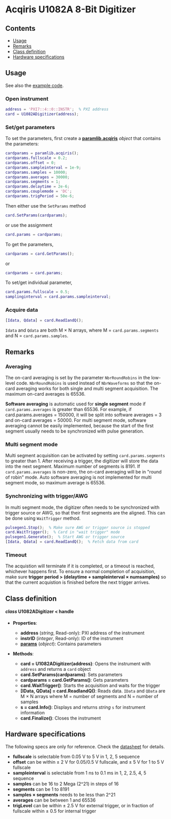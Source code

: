 # Acqiris U1082A 8-Bit Digitizer
## Contents
- [Usage](#usage)
- [Remarks](#remarks)
- [Class definition](#class-definition)
- [Hardware specifications](#hardware-specifications)

## Usage
See also the [example code](../ExampleCode/ExampleCode_U1082A.m).
### Open instrument
```matlab
address = 'PXI7::4::0::INSTR';  % PXI address
card = U1082ADigitizer(address);
```
### Set/get parameters
To set the parameters, first create a [**paramlib.acqiris**](../+paramlib/README.md#class-paramlibacqiris) *object* that contains the parameters:
```matlab
cardparams = paramlib.acqiris();
cardparams.fullscale = 0.2;
cardparams.offset = 0;
cardparams.sampleinterval = 1e-9;
cardparams.samples = 10000;
cardparams.averages = 30000;
cardparams.segments = 1;
cardparams.delaytime = 2e-6;
cardparams.couplemode = 'DC';
cardparams.trigPeriod = 50e-6;
```
Then either use the `SetParams` method
```matlab
card.SetParams(cardparams);
```
or use the assignment
```matlab
card.params = cardparams;
```
To get the parameters,
```matlab
cardparams = card.GetParams();
```
or
```matlab
cardparams = card.params;
```
To set/get individual parameter,
```matlab
card.params.fullscale = 0.5;
samplinginterval = card.params.sampleinterval;
```
### Acquire data
```matlab
[Idata, Qdata] = card.ReadIandQ();
```
`Idata` and `Qdata` are both M × N arrays, where M = `card.params.segments` and N = `card.params.samples`.

## Remarks
### Averaging
The on-card averaging is set by the parameter `NbrRoundRobins` in the low-level code. `NbrRoundRobins` is used instead of `NbrWaveforms` so that the on-card averaging works for both single and multi segment acquisition. The maximum on-card averages is 65536.

**Software averaging** is automatic used for **single segment** mode if `card.params.averages` is greater than 65536. For example, if card.params.averages = 150000, it will be split into software averages = 3 and on-card averages = 50000. For multi segment mode, software averaging cannot be easily implemented, because the start of the first segment usually needs to be synchronized with pulse generation.

### Multi segment mode
Multi segment acquisition can be activated by setting `card.params.segments` to greater than 1. After receiving a trigger, the digitizer will store the data into the next segment. Maximum number of segments is 8191. If `card.params.averages` is non-zero, the on-card averaging will be in "round of robin" mode. Auto software averaging is not implemented for multi segment mode, so maximum average is 65536.

### Synchronizing with trigger/AWG
In multi segment mode, the digitizer often needs to be synchronized with trigger source or AWG, so that their first segments are the aligned. This can be done using `WaitTrigger` method.
```matlab
pulsegen1.Stop();  % Make sure AWG or trigger source is stopped
card.WaitTrigger();  % Card in "wait trigger" mode
pulsegen1.Generate();  % Start AWG or trigger source
[Idata, Qdata] = card.ReadIandQ();  % Fetch data from card
```

### Timeout
The acquistion will terminate if it is completed, or a timeout is reached, whichever happens first. To ensure a normal completion of acquisition, make sure **trigger period > (delaytime + sampleinterval × numsamples)** so that the current acquistion is finished before the next trigger arrives.

## Class definition
#### *class* U1082ADigitizer < handle
* **Properties**: 
  * **address** (*string*, Read-only): PXI address of the instrument
  * **instrID** (*integer*, Read-only): ID of the instrument
  * [**params**](../+paramlib/README.md#class-paramlibacqiris) (*object*): Contains parameters

* **Methods**:
  * **card = U1082ADigitizer(address)**: Opens the instrument with `address` and returns a `card` object
  * **card.SetParams(cardparams)**: Sets parameters
  * **cardparams = card.GetParams()**: Gets parameters
  * **card.WaitTrigger()**: Starts the acquisition and waits for the trigger
  * **[IData, QData] = card.ReadIandQ()**: Reads data. `IData` and `QData` are M × N arrays where M = number of segments and N = number of samples
  * **s = card.Info()**: Displays and returns *string* `s` for instrument information
  * **card.Finalize()**: Closes the instrument

## Hardware specifications
The following specs are only for reference. Check the [datasheet](./Specs.pdf) for details.

- **fullscale** is selectable from 0.05 V to 5 V in 1, 2, 5 sequence
- **offset** can be within ± 2 V for 0.05/0.5 V fullscale, and ± 5 V for 1 to 5 V fullscale
- **sampleinterval** is selectable from 1 ns to 0.1 ms in 1, 2, 2.5, 4, 5 sequence
- **samples** can be 16 to 2 Mega (2^21) in steps of 16
- **segments** can be 1 to 8191
- **samples × segments** needs to be less than 2^21
- **averages** can be between 1 and 65536
- **trigLevel** can be within ± 2.5 V for external trigger, or in fraction of fullscale within ± 0.5 for internal trigger
